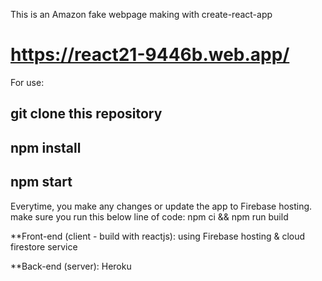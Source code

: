 This is an Amazon fake webpage making with create-react-app

# https://react21-9446b.web.app/

For use:

## git clone this repository

## npm install

## npm start

Everytime, you make any changes or update the app to Firebase hosting.
make sure you run this below line of code:
npm ci && npm run build

\*\*Front-end (client - build with reactjs): using Firebase hosting & cloud firestore service

\*\*Back-end (server): Heroku
